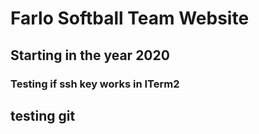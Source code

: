 # Farlo Softball Team Website

## Starting in the year 2020

### Testing if ssh key works in ITerm2
## testing git
